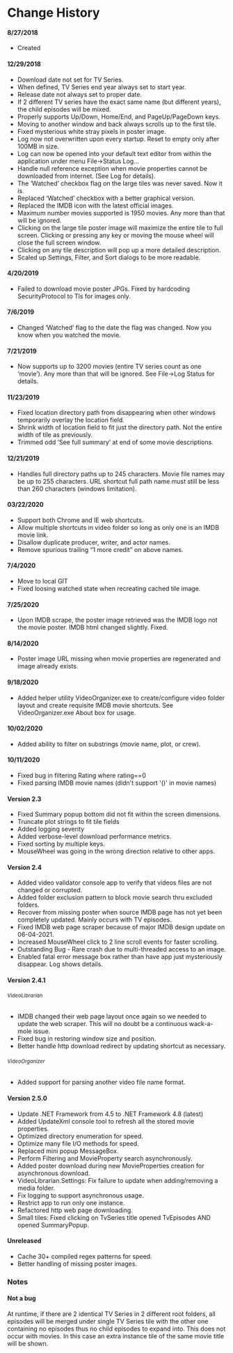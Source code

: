 # Change History
#### 8/27/2018
* Created

#### 12/29/2018
* Download date not set for TV Series.
* When defined, TV Series end year always set to start year.
* Release date not always set to proper date.
* If 2 different TV series have the exact same name (but different years), the child episodes will be mixed.
* Properly supports Up/Down, Home/End, and PageUp/PageDown keys.
* Moving to another window and back always scrolls up to the first tile.
* Fixed mysterious white stray pixels in poster image.
* Log now not overwritten upon every startup. Reset to empty only after 100MB in size.
* Log can now be opened into your default text editor from within the application under menu File->Status Log…
* Handle null reference exception when movie properties cannot be downloaded from internet. (See Log for details).
* The ‘Watched’ checkbox flag on the large tiles was never saved. Now it is.
* Replaced ‘Watched’ checkbox with a better graphical version.
* Replaced the IMDB icon with the latest official images.
* Maximum number movies supported is 1950 movies. Any more than that will be ignored.
* Clicking on the large tile poster image will maximize the entire tile to full screen. Clicking or pressing any key or moving the mouse wheel will close the full screen window.
* Clicking on any tile description will pop up a more detailed description.
* Scaled up Settings, Filter, and Sort dialogs to be more readable.

#### 4/20/2019
* Failed to download movie poster JPGs. Fixed by hardcoding SecurityProtocol to Tls for images only.

#### 7/6/2019
* Changed ‘Watched’ flag to the date the flag was changed. Now you know when you watched the movie.

#### 7/21/2019
* Now supports up to 3200 movies (entire TV series count as one ‘movie’). Any more than that will be ignored. See File->Log Status for details.

#### 11/23/2019
* Fixed location directory path from disappearing when other windows temporarily overlay the location field.
* Shrink width of location field to fit just the directory path. Not the entire width of tile as previously.
* Trimmed odd ‘See full summary’ at end of some movie descriptions.

#### 12/21/2019
* Handles full directory paths up to 245 characters. Movie file names may be up to 255 characters. URL shortcut full path name must still be less than 260 characters (windows limitation).

#### 03/22/2020
* Support both Chrome and IE web shortcuts.
* Allow multiple shortcuts in video folder so long as only one is an IMDB movie link.
* Disallow duplicate producer, writer, and actor names.
* Remove spurious trailing “1 more credit” on above names.

#### 7/4/2020
* Move to local GIT
* Fixed loosing watched state when recreating cached tile image.

#### 7/25/2020
* Upon IMDB scrape, the poster image retrieved was the IMDB logo not the movie poster. IMDB html changed slightly. Fixed. 

#### 8/14/2020
* Poster image URL missing when movie properties are regenerated and image already exists.

#### 9/18/2020
* Added helper utility VideoOrganizer.exe to create/configure video folder layout and create requisite IMDB movie shortcuts. See VideoOrganizer.exe About box for usage.

#### 10/02/2020
* Added ability to filter on substrings (movie name, plot, or crew).

#### 10/11/2020
* Fixed bug in filtering Rating where rating==0
* Fixed parsing IMDB movie names (didn't support '()' in movie names)

#### Version 2.3
* Fixed Summary popup bottom did not fit within the screen dimensions. 
* Truncate plot strings to fit tile fields
* Added logging severity
* Added verbose-level download performance metrics.
* Fixed sorting by multiple keys.
* MouseWheel was going in the wrong direction relative to other apps.

#### Version 2.4
* Added video validator console app to verify that videos files are not changed or corrupted.
* Added folder exclusion pattern to block movie search thru excluded folders. 
* Recover from missing poster when source IMDB page has not yet been completely updated. Mainly occurs with TV episodes.
* Fixed IMDB web page scraper because of major IMDB design update on 06-04-2021.
* Increased MouseWheel click to 2 line scroll events for faster scrolling.
* Outstanding Bug - Rare crash due to multi-threaded access to an image. 
* Enabled fatal error message box rather than have app just mysteriously disappear. Log shows details.

#### Version 2.4.1
###### <small>*VideoLibrarian*</small>
* IMDB changed their web page layout once again so we needed to update the web scraper. 
  This will no doubt be a continuous wack-a-mole issue.
* Fixed bug in restoring window size and position.
* Better handle http download redirect by updating shortcut as necessary.
###### <small>*VideoOrganizer*</small>
* Added support for parsing another video file name format.

#### Version 2.5.0

* Update .NET Framework from 4.5 to .NET Framework 4.8 (latest)
* Added UpdateXml console tool to refresh all the stored movie properties.
* Optimized directory enumeration for speed.
* Optimize many file I/O methods for speed.
* Replaced mini popup MessageBox.
* Perform Filtering and MovieProperty search asynchronously.
* Added poster download during new MovieProperties creation for asynchronous download.
* VideoLibrarian.Settings: Fix failure to update when adding/removing a media folder.
* Fix logging to support asynchronous usage.
* Restrict app to run only one instance.
* Refactored http web page downloading.
* Small tiles: Fixed clicking on TvSeries title opened TvEpisodes AND opened SummaryPopup. 

#### Unreleased
* Cache 30+ compiled regex patterns for speed.
* Better handling of missing poster images.

### Notes
#### Not a bug
At runtime, if there are 2 identical TV Series in 2 different root folders, all episodes
will be merged under single TV Series tile with the other one containing no episodes
thus no child episodes to expand into.
This does not occur with movies. In this case an extra instance tile of the same movie
title will be shown.
